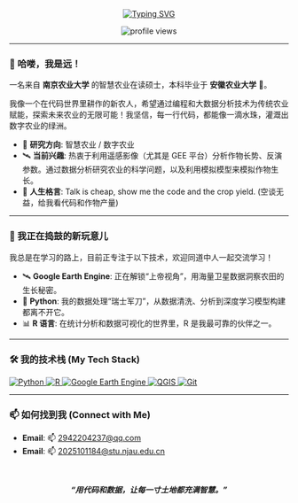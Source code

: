 <div align="center">
  <a href="https://github.com/Yuanyuan2003">
    <img src="https://readme-typing-svg.herokuapp.com?font=Fira+Code&size=30&pause=1000&color=20A9F9&center=true&vCenter=true&width=500&lines=Hi+there%2C+I'm+a+new+farmer+in+Code+World!;Welcome+to+my+Digital+Farmland!+%F0%9F%8C%B1" alt="Typing SVG" />
  </a>
  <p align="center">
    <img src="https://komarev.com/ghpvc/?username=Yuanyuan2003&label=PROFILE+VIEWS&color=blueviolet&style=flat-square" alt="profile views" />
  </p>
</div>

---

### 👋 哈喽，我是远！

一名来自 **南京农业大学** 的智慧农业在读硕士，本科毕业于 **安徽农业大学** 🌳。

我像一个在代码世界里耕作的新农人，希望通过编程和大数据分析技术为传统农业赋能，探索未来农业的无限可能！我坚信，每一行代码，都能像一滴水珠，灌溉出数字农业的绿洲。

- 🌱 **研究方向**: 智慧农业 / 数字农业
- 🛰️ **当前兴趣**: 热衷于利用遥感影像（尤其是 GEE 平台）分析作物长势、反演参数。通过数据分析研究农业的科学问题，以及利用模拟模型来模拟作物生长。
- 🧠 **人生格言**: Talk is cheap, show me the code and the crop yield. (空谈无益，给我看代码和作物产量)

---

### 🚀 我正在捣鼓的新玩意儿

我总是在学习的路上，目前正专注于以下技术，欢迎同道中人一起交流学习！

- 🛰️ **Google Earth Engine**: 正在解锁“上帝视角”，用海量卫星数据洞察农田的生长秘密。
- 🐍 **Python**: 我的数据处理“瑞士军刀”，从数据清洗、分析到深度学习模型构建都离不开它。
- 📊 **R 语言**: 在统计分析和数据可视化的世界里，R 是我最可靠的伙伴之一。

---

### 🛠️ 我的技术栈 (My Tech Stack)

<p align="left">
  <a href="https://www.python.org" target="_blank" rel="noreferrer">
    <img src="https://img.shields.io/badge/Python-3776AB?style=for-the-badge&logo=python&logoColor=white" alt="Python"/>
  </a>
  <a href="https://www.r-project.org/" target="_blank" rel="noreferrer">
    <img src="https://img.shields.io/badge/R-276DC3?style=for-the-badge&logo=r&logoColor=white" alt="R"/>
  </a>
  <a href="https://earthengine.google.com/" target="_blank" rel="noreferrer">
    <img src="https://img.shields.io/badge/Google%20Earth%20Engine-4285F4?style=for-the-badge&logo=google-earth&logoColor=white" alt="Google Earth Engine"/>
  </a>
  <a href="https://www.qgis.org/en/site/" target="_blank" rel="noreferrer">
    <img src="https://img.shields.io/badge/QGIS-589632?style=for-the-badge&logo=qgis&logoColor=white" alt="QGIS"/>
  </a>
  <a href="https://git-scm.com/" target="_blank" rel="noreferrer">
    <img src="https://img.shields.io/badge/Git-F05032?style=for-the-badge&logo=git&logoColor=white" alt="Git"/>
  </a>
</p>

---

### 📫 如何找到我 (Connect with Me)

- **Email**: 📫 [2942204237@qq.com](mailto:2942204237@qq.com) 
- **Email**: 📫 [2025101184@stu.njau.edu.cn](mailto:2025101184@stu.njau.edu.cn)
<br>

<p align="center">
  <em><b>“用代码和数据，让每一寸土地都充满智慧。”</b></em>
</p>
